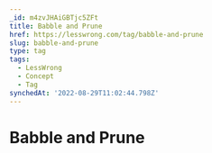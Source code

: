 ```yaml
---
_id: m4zvJHAiGBTjc5ZFt
title: Babble and Prune
href: https://lesswrong.com/tag/babble-and-prune
slug: babble-and-prune
type: tag
tags:
  - LessWrong
  - Concept
  - Tag
synchedAt: '2022-08-29T11:02:44.798Z'
---
```


# Babble and Prune
